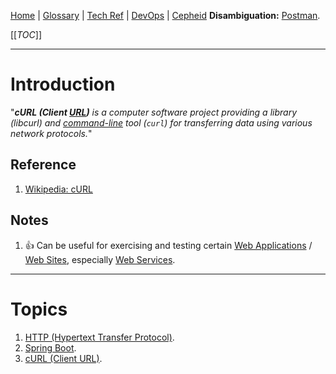 [Home](/Slalom-LLC/Slalom-Consulting) | [Glossary](/Glossary) | [Tech Ref](/Tech-Ref) | [DevOps](/Tech-Ref/Software-Development/DevOps-\(Development-and-IT-Operations\)) | [Cepheid](/Clients/Cepheid)
**Disambiguation:** [Postman](/Tech-Ref/Software-Development/Postman).

[[_TOC_]]

---
# Introduction
"_***cURL (Client [URL](/Tech-Ref/WWW-\(World-Wide-Web\)/URI-\(Uniform-Resource-Identifier\)/URL-\(Uniform-Resource-Locator\)))*** is a computer software project providing a library (libcurl) and [command-line](/Tech-Ref/CLI-\(Command-Line-Interface\)) tool (`curl`) for transferring data using various network protocols._"

## Reference
1. [Wikipedia: cURL](https://en.wikipedia.org/wiki/CURL)

## Notes
1. :+1: Can be useful for exercising and testing certain [Web Applications](/Tech-Ref/WWW-\(World-Wide-Web\)/Web-Application) / [Web Sites](/Tech-Ref/WWW-\(World-Wide-Web\)/Web-Site), especially [Web Services](/Tech-Ref/WWW-\(World-Wide-Web\)/Web-Service).

---
# Topics
1. [HTTP (Hypertext Transfer Protocol)](/Tech-Ref/WWW-\(World-Wide-Web\)/HTTP-\(Hypertext-Transfer-Protocol\)).
1. [Spring Boot](/Tech-Ref/Software-Development/Java/Java-Platform-Editions/Jakarta-EE-\(Enterprise-Edition\)/Spring-Framework/Spring-Boot).
1. [cURL (Client URL)](/Tech-Ref/Software-Development/cURL-\(Client-URL\)).
